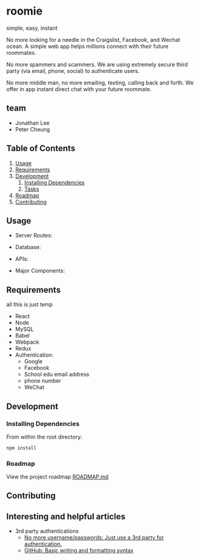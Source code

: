 # roomie
simple, easy, instant 

No more looking for a needle in the Craigslist, Facebook, and Wechat ocean.
A simple web app helps millions connect with their future roommates.

No more spammers and scammers. 
We are using extremely secure third party (via email, phone, social) to authenticate users.

No more middle man, no more emailing, texting, calling back and forth.
We offer in app instant direct chat with your future roommate.

## team
- Jonathan Lee
- Peter Cheung

## Table of Contents

1. [Usage](#Usage)
2. [Requirements](#requirements)
3. [Development](#development)
    1. [Installing Dependencies](#installing-dependencies)
    2. [Tasks](#tasks)
4. [Roadmap](#roadmap)
5. [Contributing](#contributing)

## Usage

  - Server Routes:

  - Database:

  - APIs:

  - Major Components:

## Requirements
all this is just temp

- React
- Node 
- MySQL
- Babel
- Webpack
- Redux
- Authentication:
	- Google
	- Facebook
	- School edu email address
	- phone number
	- WeChat

## Development


### Installing Dependencies

From within the root directory:

```sh
npm install
```

### Roadmap

View the project roadmap [ROADMAP.md](ROADMAP.md)

## Contributing

## Interesting and helpful articles

- 3rd party authentications
	- [No more username/passwords: Just use a 3rd party for authentication.](https://medium.com/@sellarafaeli/no-more-username-passwords-just-use-a-3rd-party-for-authentication-59b12db092a4)
	- [GitHub: Basic writing and formatting syntax](https://help.github.com/articles/basic-writing-and-formatting-syntax/#links)










